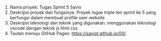 1. Nama proyek: Tugas Sprint 5 Savio
2. Deskripsi proyek dan fungsinya: Proyek tugas triple ten sprint ke 5 yang berfungsi dalam membuat profile user website
3. Deskripsi teknologi dan teknik yang digunakan: menggunakan teknologi vscode dengan teknik js html css
4. Tautan menuju GitHub Pages: https://saviot.github.io/00/
